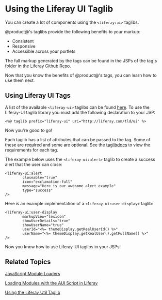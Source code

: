 # Using the Liferay UI Taglib [](id=using-the-liferay-ui-taglib)

You can create a lot of components using the `<liferay:ui>` taglibs.

@product@'s taglibs provide the following benefits to your markup:

- Consistent
- Responsive
- Accessible across your portlets

The full markup generated by the tags can be found in the JSPs of the tag's 
folder in the [Liferay Github Repo](https://github.com/liferay/liferay-portal/tree/master/portal-web/docroot/html/taglib/ui).

Now that you know the benefits of @product@'s tags, you can learn how to use
them next.

## Using Liferay UI Tags [](id=using-liferay-ui-tags)

A list of the available `<liferay-ui>` taglibs can be found [here](https://docs.liferay.com/portal/7.0/taglibs/util-taglib/). 
To use the Liferay-UI taglib library you must add the following declaration to
your JSP:

    <%@ taglib prefix="liferay-ui" uri="http://liferay.com/tld/ui" %>

Now you're good to go!

Each taglib has a list of attributes that can be passed to the tag. Some of
these are required and some are optional. See the
[taglibdocs](https://docs.liferay.com/portal/7.0-latest/taglibs/util-taglib/liferay-ui/tld-summary.html) 
to view the requirements for each tag.

The example below uses the `<liferay-ui:alert>` taglib to create a success alert
that the user can close:

    <liferay-ui:alert
            closeable="true"
            icon="exclamation-full"
            message="Here is our awesome alert example"
            type="success"
    />

Here is an example implementation of a `<liferay-ui:user-display>` taglib:

    <liferay-ui:user-display
            markupView="lexicon"
            showUserDetails="true"
            showUserName="true"
            userId="<%= themeDisplay.getRealUserId() %>"
            userName="<%= themeDisplay.getRealUser().getFullName() %>"
    />
 
Now you know how to use Liferay-UI taglibs in your JSPs!
 
## Related Topics [](id=related-topics)

[JavaScript Module Loaders](/develop/tutorials/-/knowledge_base/7-0/javascript-module-loaders)

[Loading Modules with the AUI Script in Liferay](/develop/tutorials/-/knowledge_base/7-0/loading-modules-with-aui-script-in-liferay)

[Using the Liferay Util Taglib](/develop/tutorials/-/knowledge_base/7-0/using-the-liferay-util-taglib)
